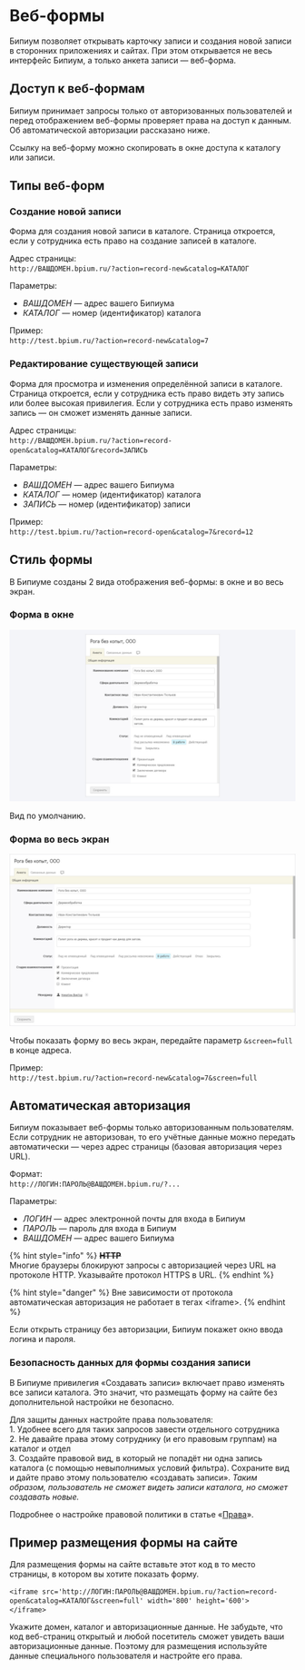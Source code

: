 # Веб-формы

Бипиум позволяет открывать карточку записи и создания новой записи в сторонних приложениях и сайтах. При этом открывается не весь интерфейс Бипиум, а только анкета записи — веб-форма.

## Доступ к веб-формам

Бипиум принимает запросы только от авторизованных пользователей и перед отображением веб-формы проверяет права на доступ к данным. Об автоматической авторизации рассказано ниже.

Ссылку на веб-форму можно скопировать в окне доступа к каталогу или записи.

## Типы веб-форм

### Создание новой записи

Форма для создания новой записи в каталоге. Страница откроется, если у сотрудника есть право на создание записей в каталоге.

Адрес страницы:\
`http://ВАШДОМЕН.bpium.ru/?action=record-new&catalog=КАТАЛОГ`

Параметры:

* _ВАШДОМЕН_ — адрес вашего Бипиума
* _КАТАЛОГ_ — номер (идентификатор) каталога

Пример:\
`http://test.bpium.ru/?action=record-new&catalog=7`

### Редактирование существующей записи

Форма для просмотра и изменения определённой записи в каталоге. Страница откроется, если у сотрудника есть право видеть эту запись или более высокая привилегия. Если у сотрудника есть право изменять запись — он сможет изменять данные записи.

Адрес страницы:\
`http://ВАШДОМЕН.bpium.ru/?action=record-open&catalog=КАТАЛОГ&record=ЗАПИСЬ`

Параметры:

* _ВАШДОМЕН_ — адрес вашего Бипиума
* _КАТАЛОГ_ — номер (идентификатор) каталога
* _ЗАПИСЬ_ — номер (идентификатор) записи

Пример:\
`http://test.bpium.ru/?action=record-open&catalog=7&record=12`

## Стиль формы

В Бипиуме созданы 2 вида отображения веб-формы: в окне и во весь экран.

### Форма в окне

![](.gitbook/assets/webform-inframe.jpg)

Вид по умолчанию.

### Форма во весь экран

![](.gitbook/assets/webform-fullscreen.jpg)

Чтобы показать форму во весь экран, передайте параметр `&screen=full` в конце адреса.

Пример:\
`http://test.bpium.ru/?action=record-new&catalog=7&screen=full`

## Автоматическая авторизация

Бипиум показывает веб-формы только авторизованным пользователям. Если сотрудник не авторизован, то его учётные данные можно передать автоматически — через адрес страницы (базовая авторизация через URL).

Формат:\
`http://ЛОГИН:ПАРОЛЬ@ВАШДОМЕН.bpium.ru/?...`

Параметры:

* _ЛОГИН_ — адрес электронной почты для входа в Бипиум
* _ПАРОЛЬ_ — пароль для входа в Бипиум
* _ВАШДОМЕН_ — адрес вашего Бипиума

{% hint style="info" %}
~~**HTTP**~~\
Многие браузеры блокируют запросы с авторизацией через URL на протоколе HTTP. Указывайте протокол HTTPS в URL.
{% endhint %}

{% hint style="danger" %}
Вне зависимости от протокола автоматическая авторизация не работает в тегах \<iframe>.
{% endhint %}

Если открыть страницу без авторизации, Бипиум покажет окно ввода логина и пароля.

### Безопасность данных для формы создания записи

В Бипиуме привилегия «Создавать записи» включает право изменять все записи каталога. Это значит, что размещать форму на сайте без дополнительной настройки не безопасно.

Для защиты данных настройте права пользователя:\
1\. Удобнее всего для таких запросов завести отдельного сотрудника\
2\. Не давайте права этому сотруднику (и его правовым группам) на каталог и отдел\
3\. Создайте правовой вид, в который не попадёт ни одна запись каталога (с помощью невыполнимых условий фильтра). Сохраните вид и дайте право этому пользователю «создавать записи». _Таким образом, пользователь не сможет видеть записи каталога, но сможет создавать новые._

Подробнее о настройке правовой политики в статье «[Права](policy.md)».

## Пример размещения формы на сайте

Для размещения формы на сайте вставьте этот код в то место страницы, в котором вы хотите показать форму.

```
<iframe src='http://ЛОГИН:ПАРОЛЬ@ВАШДОМЕН.bpium.ru/?action=record-open&catalog=КАТАЛОГ&screen=full' width='800' height='600'>
</iframe>
```

Укажите домен, каталог и авторизационные данные. Не забудьте, что код веб-страниц открытый и любой посетитель сможет увидеть ваши авторизационные данные. Поэтому для размещения используйте данные специального пользователя и настройте его права.
